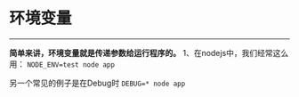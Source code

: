 ﻿# 环境变量

---
**简单来讲，环境变量就是传递参数给运行程序的。**
1、在nodejs中，我们经常这么用：
` NODE_ENV=test node app `

另一个常见的例子是在Debug时
`DEBUG=* node app`




